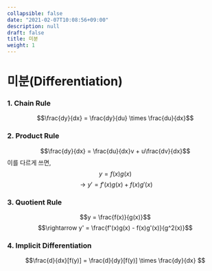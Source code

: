 ```yaml
---
collapsible: false
date: "2021-02-07T10:08:56+09:00"
description: null
draft: false
title: 미분
weight: 1
---
```


# 미분(Differentiation)

### 1. Chain Rule
$$\frac{dy}{dx} = \frac{dy}{du} \times \frac{du}{dx}$$

### 2. Product Rule
$$\frac{dy}{dx} = \frac{du}{dx}v + u\frac{dv}{dx}$$
이를 다르게 쓰면,
$$y = f(x)g(x)$$
$$\rightarrow y'=f'(x)g(x)+f(x)g'(x)$$

### 3. Quotient Rule
$$y = \frac{f(x)}{g(x)}$$
$$\rightarrow y' = \frac{f'(x)g(x) - f(x)g'(x)}{g^2(x)}$$

### 4. Implicit Differentiation
$$\frac{d}{dx}[f(y)] = \frac{d}{dy}[f(y)] \times \frac{dy}{dx} $$

<br>